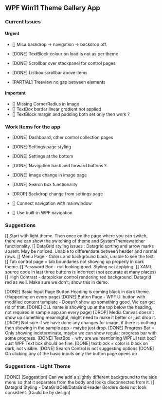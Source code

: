 ## WPF Win11 Theme Gallery App

### Current Issues

#### Urgent
- [] Mica backdrop -> navigation -> backdrop off.

- [DONE] TextBlock colour on load is not as per theme
- [DONE] Scrollbar over stackpanel for control pages
- [DONE] Listbox scrollbar above items
- [PARTIAL] Treeview no gap between elements
#### Important
- [] Missing CornerRadius in Image
- [] TextBox border linear gradient not applied
- [] TextBlock margin and padding both set only then work ?

### Work Items for the app

- [DONE] Dashboard, other control collection pages
- [DONE] Settings page styling
- [DONE] Settings at the bottom
- [DONE] Navigation back and forward buttons ?
- [DONE] Image change in image page
- [DONE] Search box functionality

- [DROP] Backdrop change from settings page

- [] Connect navigation with mainwindow
- [] Use built-in WPF navigation


### Suggestions 

[] Start with light theme. Then once on the page where you can switch, there we can show the switching of theme and SystemThemewatcher functionality.
[] DataGrid styling issues : Datagrid sorting and arrow marks absent. May be noticed. Unable to differentiate between header and normal rows.
[] Menu Page - Colors and background black, unable to see the text.
[] Tab control page = tab boundaries not showing up properly in dark theme.
[] Password Box - not looking good. Styling not applying.
[] XAML source code in last three buttons is incorrect (not accurate at many places)
[] High Contrast - datepicker control rendering red background. Datagrid red as well. Make sure we don't; show this in demo.

[DONE] Basic Input Page Button Heading is coming black in dark theme. (Happening on every page)
[DONE] Button Page - WPF Ui button with modified content template - Doesn't show up something good. We can get rid of that.
[DONE] DLL name is showing up at the top below the heading, not required in sample app.(on every page)
[DROP] Media Canvas doesn't show up something meaningful, might need to make it better or just drop it.
[DROP] Not sure if we have done any changes for image, if there is nothing then showing in the sample app - maybe just drop. 
[DONE] Progress Bar = Only showing indeterminate, maybe we can show regular progress bar with some progress.
[DONE] TextBox = why are we mentioning WPFUI text box? Just WPF Text box should be fine.
[DONE] textblock = color is black on dark, not visible.
[DONE] Search Control is not suggesting options
[DONE] On clicking any of the basic inputs only the button page opens up


### Suggestions - Light Theme

[DONE] (Suggestion) Can we add a slightly different background to the side menu so that it separates from the body and looks disconnected from it.
[] Datagrid Styling - DataGridCell/DataGridHeader Borders does not look consistent. (Could be by design)